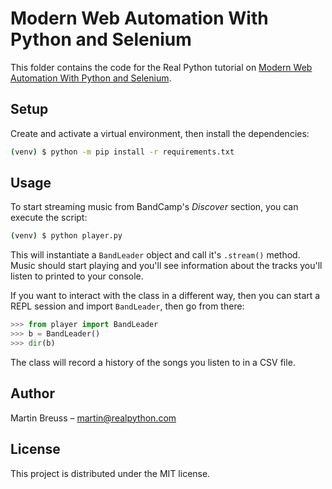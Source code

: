 # Modern Web Automation With Python and Selenium

This folder contains the code for the Real Python tutorial on [Modern Web Automation With Python and Selenium](https://realpython.com/modern-web-automation-with-python-and-selenium/).

## Setup

Create and activate a virtual environment, then install the dependencies:

```sh
(venv) $ python -m pip install -r requirements.txt
```

## Usage

To start streaming music from BandCamp's _Discover_ section, you can execute the script:

```sh
(venv) $ python player.py
```

This will instantiate a `BandLeader` object and call it's `.stream()` method. Music should start playing and you'll see information about the tracks you'll listen to printed to your console.

If you want to interact with the class in a different way, then you can start a REPL session and import `BandLeader`, then go from there:

```python
>>> from player import BandLeader
>>> b = BandLeader()
>>> dir(b)
```

The class will record a history of the songs you listen to in a CSV file.

## Author

Martin Breuss – martin@realpython.com

## License

This project is distributed under the MIT license.
